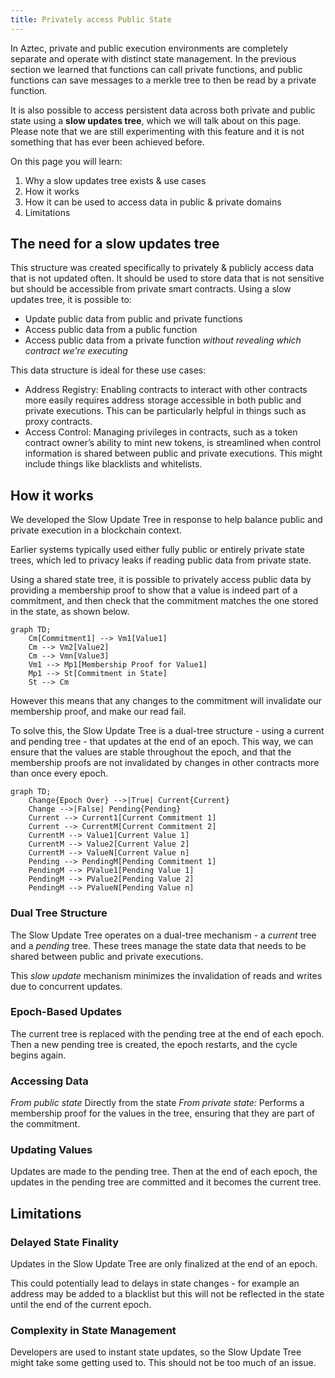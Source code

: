 ```yaml
---
title: Privately access Public State
---
```


In Aztec, private and public execution environments are completely separate and operate with distinct state management. In the previous section we learned that functions can call private functions, and public functions can save messages to a merkle tree to then be read by a private function.

It is also possible to access persistent data across both private and public state using a **slow updates tree**, which we will talk about on this page. Please note that we are still experimenting with this feature and it is not something that has ever been achieved before.

On this page you will learn:

1. Why a slow updates tree exists & use cases
2. How it works
3. How it can be used to access data in public & private domains
4. Limitations

## The need for a slow updates tree

This structure was created specifically to privately & publicly access data that is not updated often. It should be used to store data that is not sensitive but should be accessible from private smart contracts. Using a slow updates tree, it is possible to:

- Update public data from public and private functions
- Access public data from a public function
- Access public data from a private function _without revealing which contract we're executing_

This data structure is ideal for these use cases:

- Address Registry: Enabling contracts to interact with other contracts more easily requires address storage accessible in both public and private executions. This can be particularly helpful in things such as proxy contracts.
- Access Control: Managing privileges in contracts, such as a token contract owner’s ability to mint new tokens, is streamlined when control information is shared between public and private executions. This might include things like blacklists and whitelists.

## How it works

We developed the Slow Update Tree in response to help balance public and private execution in a blockchain context.

Earlier systems typically used either fully public or entirely private state trees, which led to privacy leaks if reading public data from private state.

Using a shared state tree, it is possible to privately access public data by providing a membership proof to show that a value is indeed part of a commitment, and then check that the commitment matches the one stored in the state, as shown below.

```mermaid
graph TD;
    Cm[Commitment1] --> Vm1[Value1]
    Cm --> Vm2[Value2]
    Cm --> Vmn[Value3]
    Vm1 --> Mp1[Membership Proof for Value1]
    Mp1 --> St[Commitment in State]
    St --> Cm
```

However this means that any changes to the commitment will invalidate our membership proof, and make our read fail.

To solve this, the Slow Update Tree is a dual-tree structure - using a current and pending tree - that updates at the end of an epoch. This way, we can ensure that the values are stable throughout the epoch, and that the membership proofs are not invalidated by changes in other contracts more than once every epoch.

```mermaid
graph TD;
    Change{Epoch Over} -->|True| Current{Current}
    Change -->|False| Pending{Pending}
    Current --> Current1[Current Commitment 1]
    Current --> CurrentM[Current Commitment 2]
    CurrentM --> Value1[Current Value 1]
    CurrentM --> Value2[Current Value 2]
    CurrentM --> ValueN[Current Value n]
    Pending --> PendingM[Pending Commitment 1]
    PendingM --> PValue1[Pending Value 1]
    PendingM --> PValue2[Pending Value 2]
    PendingM --> PValueN[Pending Value n]
```

### Dual Tree Structure

The Slow Update Tree operates on a dual-tree mechanism - a _current_ tree and a _pending_ tree. These trees manage the state data that needs to be shared between public and private executions.

This _slow update_ mechanism minimizes the invalidation of reads and writes due to concurrent updates.

### Epoch-Based Updates

The current tree is replaced with the pending tree at the end of each epoch. Then a new pending tree is created, the epoch restarts, and the cycle begins again.

### Accessing Data

*From public state* Directly from the state
*From private state:* Performs a membership proof for the values in the tree, ensuring that they are part of the commitment.

### Updating Values

Updates are made to the pending tree. Then at the end of each epoch, the updates in the pending tree are committed and it becomes the current tree.

## Limitations

### Delayed State Finality

Updates in the Slow Update Tree are only finalized at the end of an epoch.

This could potentially lead to delays in state changes - for example an address may be added to a blacklist but this will not be reflected in the state until the end of the current epoch.

### Complexity in State Management

Developers are used to instant state updates, so the Slow Update Tree might take some getting used to. This should not be too much of an issue. 
